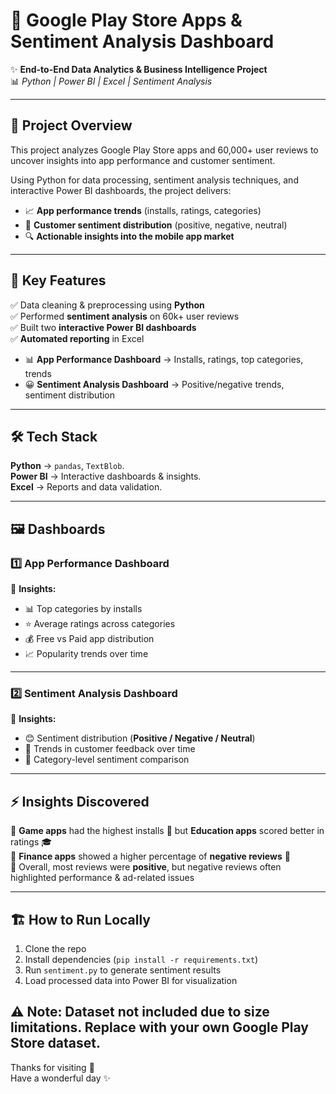 # 📱 Google Play Store Apps & Sentiment Analysis Dashboard

✨ **End-to-End Data Analytics & Business Intelligence Project**  
📊 *Python | Power BI | Excel | Sentiment Analysis*  

---

## 🚀 Project Overview

This project analyzes Google Play Store apps and 60,000+ user reviews to uncover insights into app performance and customer sentiment.

Using Python for data processing, sentiment analysis techniques, and interactive Power BI dashboards, the project delivers:

- 📈 **App performance trends** (installs, ratings, categories)  
- 💬 **Customer sentiment distribution** (positive, negative, neutral)  
- 🔍 **Actionable insights into the mobile app market**

---

## 🎯 Key Features

✅ Data cleaning & preprocessing using **Python**  
✅ Performed **sentiment analysis** on 60k+ user reviews  
✅ Built two **interactive Power BI dashboards**  
✅ **Automated reporting** in Excel

- 📊 **App Performance Dashboard** → Installs, ratings, top categories, trends  
- 😀 **Sentiment Analysis Dashboard** → Positive/negative trends, sentiment distribution  

---

## 🛠️ Tech Stack

**Python** → `pandas`, `TextBlob`.  
**Power BI** → Interactive dashboards & insights.  
**Excel** → Reports and data validation.

---

## 🖼️ Dashboards

### 1️⃣ App Performance Dashboard

📌 **Insights:**
- 📊 Top categories by installs  
- ⭐ Average ratings across categories  
- 💰 Free vs Paid app distribution  
- 📈 Popularity trends over time  

---

### 2️⃣ Sentiment Analysis Dashboard

📌 **Insights:**
- 😊 Sentiment distribution (**Positive / Negative / Neutral**)  
- 🔁 Trends in customer feedback over time  
- 📂 Category-level sentiment comparison  

---

## ⚡ Insights Discovered

🔹 **Game apps** had the highest installs 📱 but **Education apps** scored better in ratings 🎓  
🔹 **Finance apps** showed a higher percentage of **negative reviews** 💸  
🔹 Overall, most reviews were **positive**, but negative reviews often highlighted performance & ad-related issues    

---
## 🏗️ How to Run Locally  
1. Clone the repo  
2. Install dependencies (`pip install -r requirements.txt`)  
3. Run `sentiment.py` to generate sentiment results  
4. Load processed data into Power BI for visualization  

⚠️ Note: Dataset not included due to size limitations. Replace with your own Google Play Store dataset.    
---
Thanks for visiting 🌸  
Have a wonderful day ✨  

